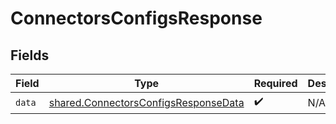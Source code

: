# ConnectorsConfigsResponse


## Fields

| Field                                                                                        | Type                                                                                         | Required                                                                                     | Description                                                                                  |
| -------------------------------------------------------------------------------------------- | -------------------------------------------------------------------------------------------- | -------------------------------------------------------------------------------------------- | -------------------------------------------------------------------------------------------- |
| `data`                                                                                       | [shared.ConnectorsConfigsResponseData](../../models/shared/connectorsconfigsresponsedata.md) | :heavy_check_mark:                                                                           | N/A                                                                                          |
